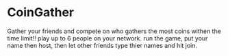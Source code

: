 # CoinGather

Gather your friends and compete on who gathers the most coins withen the time limit!!
play up to 6 people on your network.
run the game, put your name then host, then let other friends type thier names and hit join.

